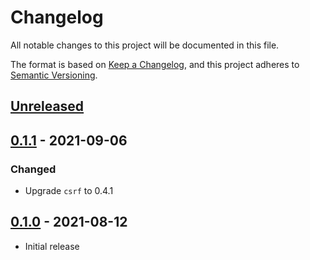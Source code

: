 # Changelog
All notable changes to this project will be documented in this file.

The format is based on [Keep a Changelog](https://keepachangelog.com/en/1.0.0/),
and this project adheres to [Semantic Versioning](https://semver.org/spec/v2.0.0.html).

## [Unreleased]

## [0.1.1] - 2021-09-06
### Changed
- Upgrade `csrf` to 0.4.1

## [0.1.0] - 2021-08-12
- Initial release

[Unreleased]: https://github.com/malyn/tide-csrf/compare/0.1.1...HEAD
[0.1.1]: https://github.com/malyn/tide-csrf/compare/0.1.0...0.1.1
[0.1.0]: https://github.com/malyn/tide-csrf/releases/tag/0.1.0